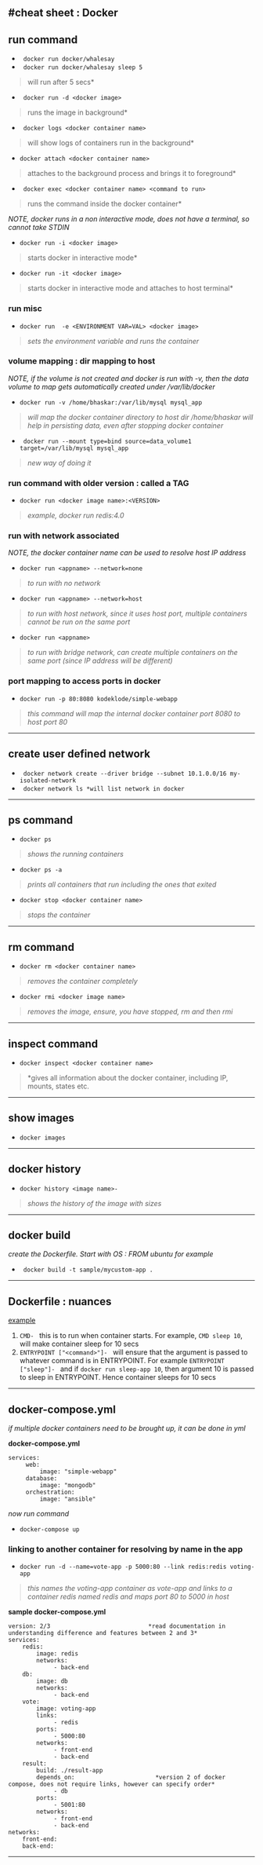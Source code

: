 #cheat sheet : Docker
---
## run command 
- ` docker run docker/whalesay`
- ` docker run docker/whalesay sleep 5`
>will run after 5 secs*
- ` docker run -d <docker image>`
>runs the image in background*
- ` docker logs <docker container name>`
>will show logs of containers run in the background*
- ` docker attach <docker container name> `
>attaches to the background process and brings it to foreground*
- ` docker exec <docker container name> <command to run>`
>runs the command inside the docker container*

*NOTE, docker runs in a non interactive mode, does not have a terminal, so cannot take STDIN*
- ` docker run -i <docker image> `
>starts docker in interactive mode*
- ` docker run -it <docker image> `
>starts docker in interactive mode and attaches to host terminal*

### run misc
- ` docker run  -e <ENVIRONMENT VAR=VAL> <docker image> `
>*sets the environment variable and runs the container*

### volume mapping : dir mapping to host 
*NOTE, if the volume is not created and docker is run with -v, then the data volume to map gets automatically created under /var/lib/docker*

- ` docker run -v /home/bhaskar:/var/lib/mysql mysql_app `
>*will map the docker container directory to host dir /home/bhaskar will help in persisting data, even after stopping docker container*
- ` docker run --mount type=bind source=data_volume1 target=/var/lib/mysql mysql_app`
>*new way of doing it*

### run command with older version : called a TAG
- ` docker run <docker image name>:<VERSION> `
>*example,  docker run redis:4.0*

### run with network associated 
*NOTE, the docker container name can be used to resolve host IP address*
- ` docker run <appname> --network=none  `
>*to run with no network*
- ` docker run <appname> --network=host  `
>*to run with host network, since it uses host port, multiple containers cannot be run on the same port*
- ` docker run <appname>  `
>*to run with bridge network, can create multiple containers on the same port (since IP address will be different)*

### port mapping to access ports in docker
- ` docker run -p 80:8080 kodeklode/simple-webapp `
>*this command will map the internal docker container port 8080 to host port 80*
---
## create user defined network
- ` docker network create --driver bridge --subnet 10.1.0.0/16 my-isolated-network`
- ` docker network ls *will list network in docker`

---
## ps command
- ` docker ps `
>*shows the running containers*
- ` docker ps -a  `
>*prints all containers that run including the ones that exited*
- ` docker stop <docker container name>  `
>*stops the container*

---
## rm command
- ` docker rm <docker container name>   `
>*removes the container completely*
- ` docker rmi <docker image name>   `
>*removes the image, ensure, you have stopped, rm and then rmi*

---
## inspect command 
- `docker inspect <docker container name> `
>*gives all information about the docker container, including IP, mounts, states etc.

---
## show images 
- `docker images`

---
## docker history
- `docker history <image name>- ` 
>*shows the history of the image with sizes*

---
## docker build
*create the Dockerfile. Start with OS : FROM ubuntu for example*
- ` docker build -t sample/mycustom-app .`

---
## Dockerfile : nuances 
[example](sample/Dockerfile)

1. `CMD- ` this is to run when container starts. For example, `CMD sleep 10`, will make container sleep for 10 secs
2. `ENTRYPOINT ["<command>"]- `  will ensure that the argument is passed to whatever command is in ENTRYPOINT. For example `ENTRYPOINT ["sleep"]- `  and if `docker run sleep-app 10`, then argument 10 is passed to sleep in ENTRYPOINT. Hence container sleeps for 10 secs

---
## docker-compose.yml
*if multiple docker containers need to be brought up, it can be done in yml*

**docker-compose.yml**
```
services: 
     web:
         image: "simple-webapp"
     database: 
         image: "mongodb"
     orchestration:
         image: "ansible"
```
*now run command*
- ` docker-compose up `

### linking to another container for resolving by name in the app
- ` docker run -d --name=vote-app -p 5000:80 --link redis:redis voting-app `
>*this names the voting-app container as vote-app and links to a container redis named redis and maps port 80 to 5000 in host*

**sample docker-compose.yml**
```
version: 2/3                            *read documentation in understanding difference and features between 2 and 3*
services:
    redis:
        image: redis
        networks:
             - back-end
    db: 
        image: db
        networks:
             - back-end
    vote:
        image: voting-app
        links: 
             - redis
        ports:
             - 5000:80
        networks:
             - front-end
             - back-end
    result:
        build: ./result-app
        depends_on:                       *version 2 of docker compose, does not require links, however can specify order*
             - db
        ports:
             - 5001:80
        networks:
             - front-end
             - back-end
networks:
    front-end:
    back-end:
```
---
